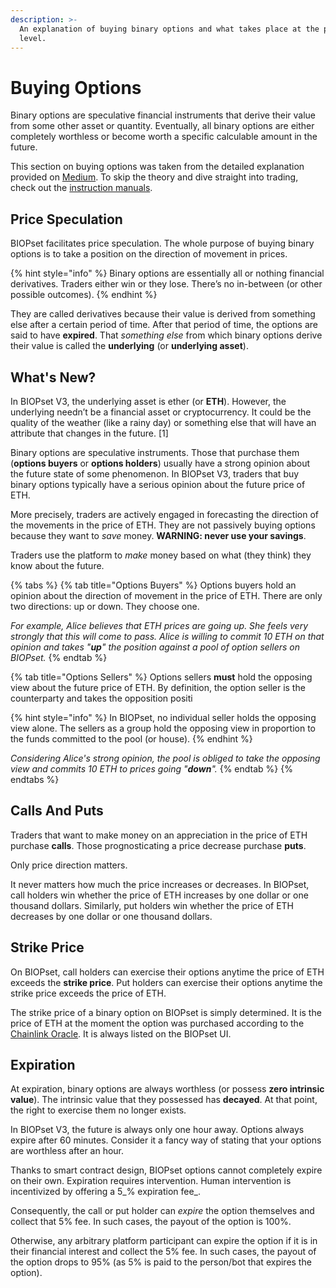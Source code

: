 ```yaml
---
description: >-
  An explanation of buying binary options and what takes place at the protocol
  level.
---
```


# Buying Options

Binary options are speculative financial instruments that derive their value from some other asset or quantity. Eventually, all binary options are either completely worthless or become worth a specific calculable amount in the future.

This section on buying options was taken from the detailed explanation provided on [Medium](https://munair.medium.com/what-are-binary-options-e18fcf59dd01). To skip the theory and dive straight into trading, check out the [instruction manuals](https://munair.gitbook.io/biopset/practice/guides).

## Price Speculation

BIOPset facilitates price speculation. The whole purpose of buying binary options is to take a position on the direction of movement in prices.

{% hint style="info" %}
 Binary options are essentially all or nothing financial derivatives. Traders either win or they lose. There’s no in-between \(or other possible outcomes\).
{% endhint %}

They are called derivatives because their value is derived from something else after a certain period of time. After that period of time, the options are said to have **expired**. That _something else_ from which binary options derive their value is called the **underlying** \(or **underlying asset**\).

## What's New?

In BIOPset V3, the underlying asset is ether \(or **ETH**\). However, the underlying needn’t be a financial asset or cryptocurrency. It could be the quality of the weather \(like a rainy day\) or something else that will have an attribute that changes in the future. \[1\]

Binary options are speculative instruments. Those that purchase them \(**options buyers** or **options holders**\) usually have a strong opinion about the future state of some phenomenon. In BIOPset V3, traders that buy binary options typically have a serious opinion about the future price of ETH.

More precisely, traders are actively engaged in forecasting the direction of the movements in the price of ETH. They are not passively buying options because they want to _save_ money. **WARNING: never use your savings**.

Traders use the platform to _make_ money based on what \(they think\) they know about the future.

{% tabs %}
{% tab title="Options Buyers" %}
Options buyers hold an opinion about the direction of movement in the price of ETH. There are only two directions: up or down. They choose one.

_For example, Alice believes that ETH prices are going up. She feels very strongly that this will come to pass. Alice is willing to commit 10 ETH on that opinion and takes "**up**" the position against a pool of option sellers on BIOPset._
{% endtab %}

{% tab title="Options Sellers" %}
Options sellers **must** hold the opposing view about the future price of ETH. By definition, the option seller is the counterparty and takes the opposition positi

{% hint style="info" %}
In BIOPset, no individual seller holds the opposing view alone. The sellers as a group hold the opposing view in proportion to the funds committed to the pool \(or house\).
{% endhint %}

_Considering Alice's strong opinion, the pool is obliged to take the opposing view and commits 10 ETH to prices going "**down**"._
{% endtab %}
{% endtabs %}

## Calls And Puts <a id="8949"></a>

Traders that want to make money on an appreciation in the price of ETH purchase **calls**. Those prognosticating a price decrease purchase **puts**.

Only price direction matters.

It never matters how much the price increases or decreases. In BIOPset, call holders win whether the price of ETH increases by one dollar or one thousand dollars. Similarly, put holders win whether the price of ETH decreases by one dollar or one thousand dollars.

## Strike Price <a id="effd"></a>

On BIOPset, call holders can exercise their options anytime the price of ETH exceeds the **strike price**. Put holders can exercise their options anytime the strike price exceeds the price of ETH.

The strike price of a binary option on BIOPset is simply determined. It is the price of ETH at the moment the option was purchased according to the [Chainlink Oracle](https://www.gemini.com/cryptopedia/what-is-chainlink-and-how-does-it-work#:~:text=Summary,when%20certain%20conditions%20are%20met.). It is always listed on the BIOPset UI. 

## Expiration <a id="15d9"></a>

At expiration, binary options are always worthless \(or possess **zero intrinsic value**\). The intrinsic value that they possessed has **decayed**. At that point, the right to exercise them no longer exists.

In BIOPset V3, the future is always only one hour away. Options always expire after 60 minutes. Consider it a fancy way of stating that your options are worthless after an hour.

Thanks to smart contract design, BIOPset options cannot completely expire on their own. Expiration requires intervention. Human intervention is incentivized by offering a 5_% expiration fee_.

Consequently, the call or put holder can _expire_ the option themselves and collect that 5% fee. In such cases, the payout of the option is 100%.

Otherwise, any arbitrary platform participant can expire the option if it is in their financial interest and collect the 5% fee. In such cases, the payout of the option drops to 95% \(as 5% is paid to the person/bot that expires the option\).

